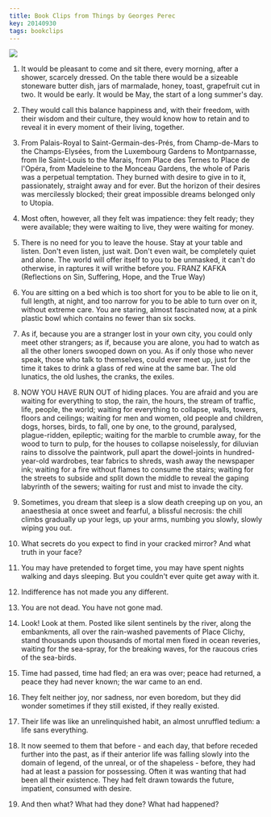 ```yaml
---
title: Book Clips from Things by Georges Perec
key: 20140930
tags: bookclips
---
```


![](https://cdn.discordapp.com/attachments/447635828496138241/594640383091277851/s28322907.png)


1. It would be pleasant to come and sit there, every morning, after a shower, scarcely dressed. On the table there would be a sizeable stoneware butter dish, jars of marmalade, honey, toast, grapefruit cut in two. It would be early. It would be May, the start of a long summer's day.

2. They would call this balance happiness and, with their freedom, with their wisdom and their culture, they would know how to retain and to reveal it in every moment of their living, together.

3. From Palais-Royal to Saint-Germain-des-Prés, from Champ-de-Mars to the Champs-Elysées, from the Luxembourg Gardens to Montparnasse, from Ile Saint-Louis to the Marais, from Place des Ternes to Place de l'Opéra, from Madeleine to the Monceau Gardens, the whole of Paris was a perpetual temptation. They burned with desire to give in to it, passionately, straight away and for ever. But the horizon of their desires was mercilessly blocked; their great impossible dreams belonged only to Utopia.

<!--more-->

4. Most often, however, all they felt was impatience: they felt ready; they were available; they were waiting to live, they were waiting for money.

5. There is no need for you to leave the house. Stay at your table and listen. Don't even listen, just wait. Don't even wait, be completely quiet and alone. The world will offer itself to you to be unmasked, it can't do otherwise, in raptures it will writhe before you. FRANZ KAFKA (Reflections on Sin, Suffering, Hope, and the True Way)

6. You are sitting on a bed which is too short for you to be able to lie on it, full length, at night, and too narrow for you to be able to turn over on it, without extreme care. You are staring, almost fascinated now, at a pink plastic bowl which contains no fewer than six socks.

7. As if, because you are a stranger lost in your own city, you could only meet other strangers; as if, because you are alone, you had to watch as all the other loners swooped down on you. As if only those who never speak, those who talk to themselves, could ever meet up, just for the time it takes to drink a glass of red wine at the same bar. The old lunatics, the old lushes, the cranks, the exiles.

8. NOW YOU HAVE RUN OUT of hiding places. You are afraid and you are waiting for everything to stop, the rain, the hours, the stream of traffic, life, people, the world; waiting for everything to collapse, walls, towers, floors and ceilings; waiting for men and women, old people and children, dogs, horses, birds, to fall, one by one, to the ground, paralysed, plague-ridden, epileptic; waiting for the marble to crumble away, for the wood to turn to pulp, for the houses to collapse noiselessly, for diluvian rains to dissolve the paintwork, pull apart the dowel-joints in hundred-year-old wardrobes, tear fabrics to shreds, wash away the newspaper ink; waiting for a fire without flames to consume the stairs; waiting for the streets to subside and split down the middle to reveal the gaping labyrinth of the sewers; waiting for rust and mist to invade the city.

9. Sometimes, you dream that sleep is a slow death creeping up on you, an anaesthesia at once sweet and fearful, a blissful necrosis: the chill climbs gradually up your legs, up your arms, numbing you slowly, slowly wiping you out.

10. What secrets do you expect to find in your cracked mirror? And what truth in your face?

11. You may have pretended to forget time, you may have spent nights walking and days sleeping. But you couldn't ever quite get away with it.

12. Indifference has not made you any different.

13. You are not dead. You have not gone mad.

14. Look! Look at them. Posted like silent sentinels by the river, along the embankments, all over the rain-washed pavements of Place Clichy, stand thousands upon thousands of mortal men fixed in ocean reveries, waiting for the sea-spray, for the breaking waves, for the raucous cries of the sea-birds.

15. Time had passed, time had fled; an era was over; peace had returned, a peace they had never known; the war came to an end.

16. They felt neither joy, nor sadness, nor even boredom, but they did wonder sometimes if they still existed, if they really existed.

17. Their life was like an unrelinquished habit, an almost unruffled tedium: a life sans everything.

18. It now seemed to them that before - and each day, that before receded further into the past, as if their anterior life was falling slowly into the domain of legend, of the unreal, or of the shapeless - before, they had had at least a passion for possessing. Often it was wanting that had been all their existence. They had felt drawn towards the future, impatient, consumed with desire.

19. And then what? What had they done? What had happened?
